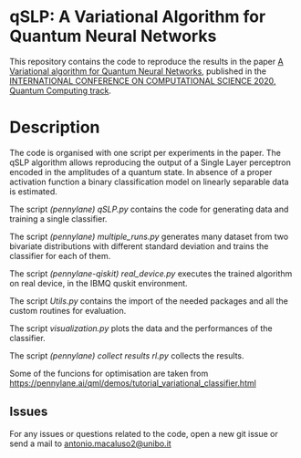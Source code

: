 # qSLP: A Variational Algorithm for Quantum Neural Networks

This repository contains the code to reproduce the results in the paper [A Variational algorithm for Quantum Neural Networks](https://link.springer.com/chapter/10.1007/978-3-030-50433-5_45), published in the [INTERNATIONAL CONFERENCE ON COMPUTATIONAL SCIENCE 2020, Quantum Computing track](https://www.iccs-meeting.org/iccs2020/). 

# Description
The code is organised with one script per experiments in the paper. The qSLP algorithm allows reproducing the output of a Single Layer perceptron encoded in the amplitudes of a quantum state. In absence of a proper activation function a binary classification model on linearly separable data is estimated.

The script *(pennylane) qSLP.py* contains the code for generating data and training a single classifier.

The script *(pennylane) multiple_runs.py* generates many dataset from two bivariate distributions with different standard deviation and trains the classifier for each of them.

The script *(pennylane-qiskit) real_device.py* executes the trained algorithm on real device, in the IBMQ quskit environment.

The script *Utils.py* contains the import of the needed packages and all the custom routines for evaluation.

The script *visualization.py* plots the data and the performances of the classifier.

The script *(pennylane) collect results rl.py* collects the results.

Some of the funcions for optimisation are taken from https://pennylane.ai/qml/demos/tutorial_variational_classifier.html


## Issues

For any issues or questions related to the code, open a new git issue or send a mail to antonio.macaluso2@unibo.it

